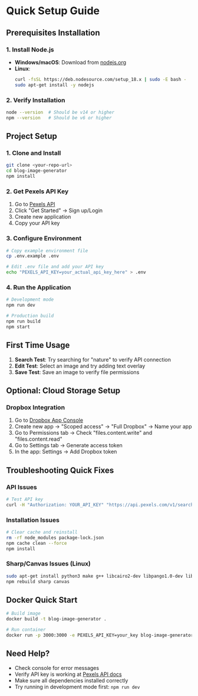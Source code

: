 # Quick Setup Guide

## Prerequisites Installation

### 1. Install Node.js
- **Windows/macOS**: Download from [nodejs.org](https://nodejs.org/)
- **Linux**: 
  ```bash
  curl -fsSL https://deb.nodesource.com/setup_18.x | sudo -E bash -
  sudo apt-get install -y nodejs
  ```

### 2. Verify Installation
```bash
node --version  # Should be v14 or higher
npm --version   # Should be v6 or higher
```

## Project Setup

### 1. Clone and Install
```bash
git clone <your-repo-url>
cd blog-image-generator
npm install
```

### 2. Get Pexels API Key
1. Go to [Pexels API](https://www.pexels.com/api/)
2. Click "Get Started" → Sign up/Login
3. Create new application
4. Copy your API key

### 3. Configure Environment
```bash
# Copy example environment file
cp .env.example .env

# Edit .env file and add your API key
echo "PEXELS_API_KEY=your_actual_api_key_here" > .env
```

### 4. Run the Application
```bash
# Development mode
npm run dev

# Production build
npm run build
npm start
```

## First Time Usage

1. **Search Test**: Try searching for "nature" to verify API connection
2. **Edit Test**: Select an image and try adding text overlay
3. **Save Test**: Save an image to verify file permissions

## Optional: Cloud Storage Setup

### Dropbox Integration
1. Go to [Dropbox App Console](https://www.dropbox.com/developers/apps)
2. Create new app → "Scoped access" → "Full Dropbox" → Name your app
3. Go to Permissions tab → Check "files.content.write" and "files.content.read"
4. Go to Settings tab → Generate access token
5. In the app: Settings → Add Dropbox token

## Troubleshooting Quick Fixes

### API Issues
```bash
# Test API key
curl -H "Authorization: YOUR_API_KEY" "https://api.pexels.com/v1/search?query=test&per_page=1"
```

### Installation Issues
```bash
# Clear cache and reinstall
rm -rf node_modules package-lock.json
npm cache clean --force
npm install
```

### Sharp/Canvas Issues (Linux)
```bash
sudo apt-get install python3 make g++ libcairo2-dev libpango1.0-dev libjpeg-dev libgif-dev librsvg2-dev
npm rebuild sharp canvas
```

## Docker Quick Start

```bash
# Build image
docker build -t blog-image-generator .

# Run container
docker run -p 3000:3000 -e PEXELS_API_KEY=your_key blog-image-generator
```

## Need Help?

- Check console for error messages
- Verify API key is working at [Pexels API docs](https://www.pexels.com/api/documentation/)
- Make sure all dependencies installed correctly
- Try running in development mode first: `npm run dev`